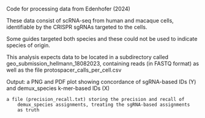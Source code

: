 Code for processing data from Edenhofer (2024)

These data consist of scRNA-seq from human and macaque cells,
identifiable by the CRISPR sgRNAs targeted to the cells.

Some guides targeted both species and these could not be used
to indicate species of origin.

This analysis expects data to be located in a subdirectory called
geo_submission_hellmann_18082023, containing reads (in FASTQ format)
as well as the file protospacer_calls_per_cell.csv

Output: a PNG and PDF plot showing concordance of sgRNA-based IDs (Y)
    and demux_species k-mer-based IDs (X)

    a file (precision_recall.txt) storing the precision and recall of
        demux_species assignments, treating the sgRNA-based assignments
        as truth
